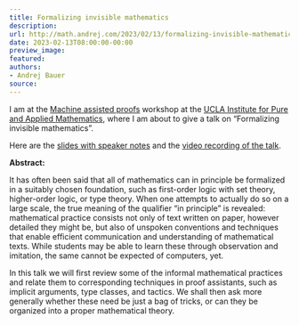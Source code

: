 ```yaml
---
title: Formalizing invisible mathematics
description:
url: http://math.andrej.com/2023/02/13/formalizing-invisible-mathematics/
date: 2023-02-13T08:00:00-00:00
preview_image:
featured:
authors:
- Andrej Bauer
source:
---
```


<p>I am at the <a href="http://www.ipam.ucla.edu/programs/workshops/machine-assisted-proofs/">Machine assisted proofs</a> workshop at the <a href="http://www.ipam.ucla.edu">UCLA Institute for Pure and Applied Mathematics</a>, where I am about to give a talk on &ldquo;Formalizing invisible mathematics&rdquo;.</p>

<p>Here are the <a href="http://math.andrej.com/asset/data/formalizing-invisible-mathematics.pdf">slides with speaker notes</a> and the <a href="https://youtu.be/wZSvuCJBaFU">video recording of the talk</a>.</p>



<p><strong>Abstract:</strong></p>

<p>It has often been said that all of mathematics can in principle be formalized in a suitably chosen foundation, such as first-order logic with set theory, higher-order logic, or type theory. When one attempts to actually do so on a large scale, the true meaning of the qualifier &ldquo;in principle&rdquo; is revealed: mathematical practice consists not only of text written on paper, however detailed they might be, but also of unspoken conventions and techniques that enable efficient communication and understanding of mathematical texts. While students may be able to learn these through observation and imitation, the same cannot be expected of computers, yet.</p>

<p>In this talk we will first review some of the informal mathematical practices and relate them to corresponding techniques in proof assistants, such as implicit arguments, type classes, and tactics. We shall then ask more generally whether these need be just a bag of tricks, or can they be organized into a proper mathematical theory.</p>
